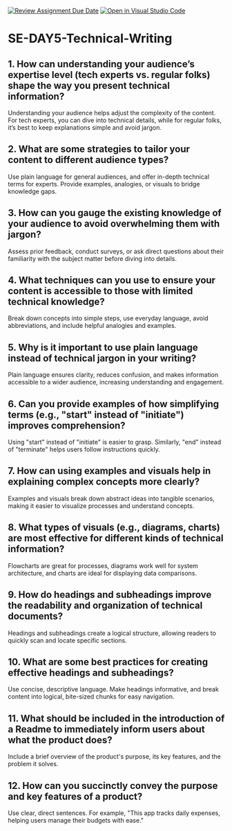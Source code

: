 [![Review Assignment Due Date](https://classroom.github.com/assets/deadline-readme-button-22041afd0340ce965d47ae6ef1cefeee28c7c493a6346c4f15d667ab976d596c.svg)](https://classroom.github.com/a/zsAR-pyY)
[![Open in Visual Studio Code](https://classroom.github.com/assets/open-in-vscode-2e0aaae1b6195c2367325f4f02e2d04e9abb55f0b24a779b69b11b9e10269abc.svg)](https://classroom.github.com/online_ide?assignment_repo_id=15655573&assignment_repo_type=AssignmentRepo)
# SE-DAY5-Technical-Writing
## 1. How can understanding your audience’s expertise level (tech experts vs. regular folks) shape the way you present technical information?

Understanding your audience helps adjust the complexity of the content. For tech experts, you can dive into technical details, while for regular folks, it’s best to keep explanations simple and avoid jargon.

## 2. What are some strategies to tailor your content to different audience types?

Use plain language for general audiences, and offer in-depth technical terms for experts. Provide examples, analogies, or visuals to bridge knowledge gaps.

## 3. How can you gauge the existing knowledge of your audience to avoid overwhelming them with jargon?

Assess prior feedback, conduct surveys, or ask direct questions about their familiarity with the subject matter before diving into details.

## 4. What techniques can you use to ensure your content is accessible to those with limited technical knowledge?

Break down concepts into simple steps, use everyday language, avoid abbreviations, and include helpful analogies and examples.

## 5. Why is it important to use plain language instead of technical jargon in your writing?

Plain language ensures clarity, reduces confusion, and makes information accessible to a wider audience, increasing understanding and engagement.

## 6. Can you provide examples of how simplifying terms (e.g., "start" instead of "initiate") improves comprehension?

Using "start" instead of "initiate" is easier to grasp. Similarly, "end" instead of "terminate" helps users follow instructions quickly.

## 7. How can using examples and visuals help in explaining complex concepts more clearly?

Examples and visuals break down abstract ideas into tangible scenarios, making it easier to visualize processes and understand concepts.

## 8. What types of visuals (e.g., diagrams, charts) are most effective for different kinds of technical information?

Flowcharts are great for processes, diagrams work well for system architecture, and charts are ideal for displaying data comparisons.

## 9. How do headings and subheadings improve the readability and organization of technical documents?

Headings and subheadings create a logical structure, allowing readers to quickly scan and locate specific sections.

## 10. What are some best practices for creating effective headings and subheadings?

Use concise, descriptive language. Make headings informative, and break content into logical, bite-sized chunks for easy navigation.

## 11. What should be included in the introduction of a Readme to immediately inform users about what the product does?

Include a brief overview of the product's purpose, its key features, and the problem it solves.

## 12. How can you succinctly convey the purpose and key features of a product?

Use clear, direct sentences. For example, "This app tracks daily expenses, helping users manage their budgets with ease."
